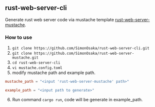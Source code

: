 ## rust-web-server-cli
Generate rust web server code via mustache template [rust-web-server-mustache](https://github.com/SimonOsaka/rust-web-server-mustache).

### How to use
1. `git clone https://github.com/SimonOsaka/rust-web-server-cli.git`
2. `git clone https://github.com/SimonOsaka/rust-web-server-mustache.git`
3. `cd rust-web-server-cli`
4. `vi mustache.config.toml`
5. modify mustache path and example path.
```toml
mustache_path = "<input 'rust-web-server-mustache' path>"

example_path = "<input path to generate>"
```
6. Run command `cargo run`, code will be generate in example_path.